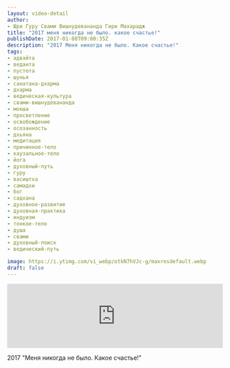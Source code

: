 ```yaml
---
layout: video-detail
author:
- Шри Гуру Свами Вишнудевананда Гири Махарадж
title: "2017 меня никогда не было. какое счастье!"
publishDate: 2017-01-08T09:00:35Z
description: "2017 Меня никогда не было. Какое счастье!"
tags: 
- адвайта
- веданта
- пустота
- шунья
- санатана-дхарма
- дхарма
- ведическая-культура
- свами-вишнудевананда
- мокша
- просветление
- освобождение
- осозанность
- дхьяна
- медитация
- причинное-тело
- каузальное-тело
- йога
- духовный-путь
- гуру
- васиштха
- самадхи
- бог
- садхана
- духовное-развитие
- духовная-практика
- индуизм
- тонкое-тело
- душа
- свами
- духовный-поиск
- ведический-путь

image: https://i.ytimg.com/vi_webp/otkN7hVJc-g/maxresdefault.webp
draft: false
---
```


<iframe width="100%" src="https://www.youtube.com/embed/otkN7hVJc-g" frameborder="0" allowfullscreen=""></iframe> 

 2017 "Меня никогда не было. Какое счастье!"

  

 